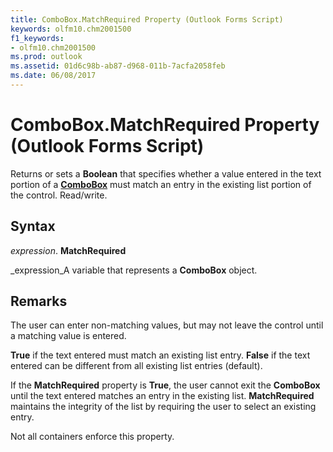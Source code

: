 ```yaml
---
title: ComboBox.MatchRequired Property (Outlook Forms Script)
keywords: olfm10.chm2001500
f1_keywords:
- olfm10.chm2001500
ms.prod: outlook
ms.assetid: 01d6c98b-ab87-d968-011b-7acfa2058feb
ms.date: 06/08/2017
---
```



# ComboBox.MatchRequired Property (Outlook Forms Script)

Returns or sets a  **Boolean** that specifies whether a value entered in the text portion of a **[ComboBox](combobox-object-outlook-forms-script.md)** must match an entry in the existing list portion of the control. Read/write.


## Syntax

 _expression_. **MatchRequired**

 _expression_A variable that represents a  **ComboBox** object.


## Remarks

The user can enter non-matching values, but may not leave the control until a matching value is entered.

 **True** if the text entered must match an existing list entry. **False** if the text entered can be different from all existing list entries (default).

If the  **MatchRequired** property is **True**, the user cannot exit the  **ComboBox** until the text entered matches an entry in the existing list. **MatchRequired** maintains the integrity of the list by requiring the user to select an existing entry.

Not all containers enforce this property.


